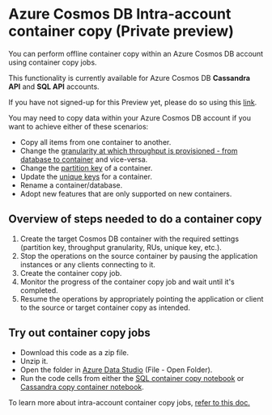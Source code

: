 # Azure Cosmos DB Intra-account container copy (Private preview)

You can perform offline container copy within an Azure Cosmos DB account using container copy jobs.

This functionality is currently available for Azure Cosmos DB **Cassandra API** and **SQL API** accounts.

If you have not signed-up for this Preview yet, please do so using this [link](https://forms.office.com/r/7t0HGtNvHp).

You may need to copy data within your Azure Cosmos DB account if you want to achieve either of these scenarios:

* Copy all items from one container to another.
* Change the [granularity at which throughput is provisioned - from database to container](https://docs.microsoft.com/azure/cosmos-db/set-throughput#set-throughput-on-a-database-and-a-container) and vice-versa.
* Change the [partition key](https://docs.microsoft.com/azure/cosmos-db/partitioning-overview#choose-partitionkey) of a container.
* Update the [unique keys](https://docs.microsoft.com/azure/cosmos-db/unique-keys) for a container.
* Rename a container/database.
* Adopt new features that are only supported on new containers.

## Overview of steps needed to do a container copy
1.	Create the target Cosmos DB container with the required settings (partition key, throughput granularity, RUs, unique key, etc.).
2. Stop the operations on the source container by pausing the application instances or any clients connecting to it.
3. Create the container copy job.
4. Monitor the progress of the container copy job and wait until it's completed.
4.	Resume the operations by appropriately pointing the application or client to the source or target container copy as intended.

## Try out container copy jobs

* Download this code as a zip file.
* Unzip it.
* Open the folder in [Azure Data Studio](https://docs.microsoft.com/sql/azure-data-studio/download-azure-data-studio?view=sql-server-ver15) (File - Open Folder).
* Run the code cells from either the [SQL container copy notebook](./container-copy-sql.ipynb) or [Cassandra copy container  notebook](./copy-container-cassandra.ipynb).

To learn more about intra-account container copy jobs, [refer to this doc.](./IntraAccountContainerCopy-Details%26FAQs.md)